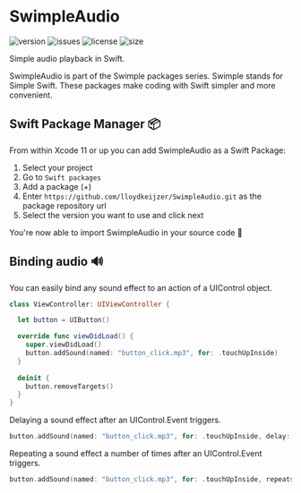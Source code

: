 # SwimpleAudio
![version](https://img.shields.io/github/v/tag/lloydkeijzer/SwimpleAudio)
![issues](https://img.shields.io/github/issues-raw/lloydkeijzer/SwimpleAudio)
![license](https://img.shields.io/github/license/lloydkeijzer/SwimpleAudio)
![size](https://img.shields.io/github/languages/code-size/lloydkeijzer/SwimpleAudio)

Simple audio playback in Swift.

SwimpleAudio is part of the Swimple packages series. Swimple stands for Simple Swift. These packages make coding with Swift simpler and more convenient.

## Swift Package Manager 📦
From within Xcode 11 or up you can add SwimpleAudio as a Swift Package:

1. Select your project 
2. Go to `Swift packages` 
3. Add a package (+) 
4. Enter `https://github.com/lloydkeijzer/SwimpleAudio.git` as the package repository url
5. Select the version you want to use and click next

You're now able to import SwimpleAudio in your source code 🎉

## Binding audio 🔊
You can easily bind any sound effect to an action of a UIControl object.
```swift
class ViewController: UIViewController {

  let button = UIButton()

  override func viewDidLoad() {
    super.viewDidLoad()
    button.addSound(named: "button_click.mp3", for: .touchUpInside)
  }
  
  deinit {
    button.removeTargets()
  }
}
```
Delaying a sound effect after an UIControl.Event triggers.
```swift
button.addSound(named: "button_click.mp3", for: .touchUpInside, delay: .seconds(3))
```
Repeating a sound effect a number of times after an UIControl.Event triggers.
```swift
button.addSound(named: "button_click.mp3", for: .touchUpInside, repeats: 5)
```
